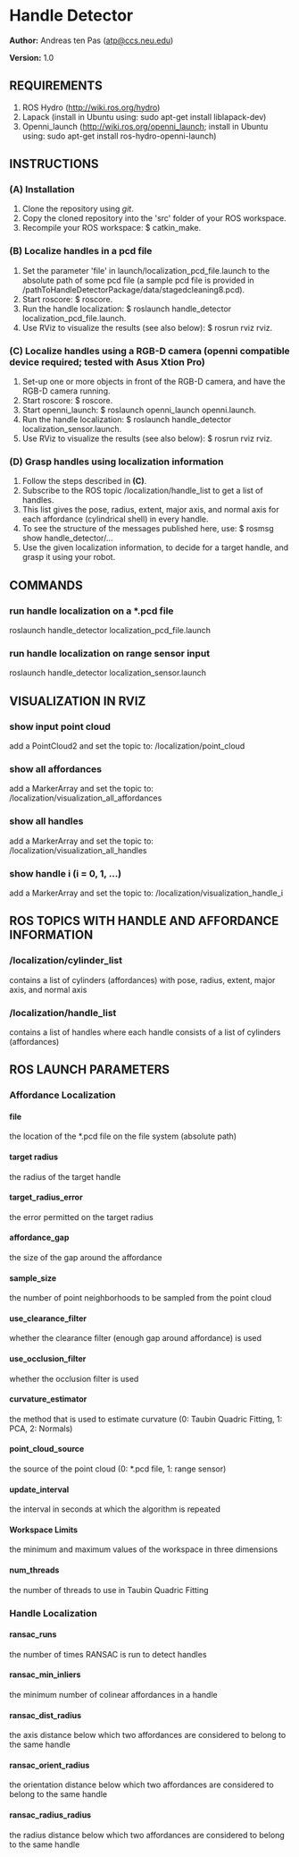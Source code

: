 # Handle Detector

**Author:** Andreas ten Pas (atp@ccs.neu.edu)

**Version:** 1.0

## REQUIREMENTS

1. ROS Hydro (http://wiki.ros.org/hydro)
2. Lapack (install in Ubuntu using: sudo apt-get install liblapack-dev)
3. Openni_launch (http://wiki.ros.org/openni_launch; install in Ubuntu using: sudo apt-get install ros-hydro-openni-launch)


## INSTRUCTIONS

### (A) Installation
1. Clone the repository using *git*.
2. Copy the cloned repository into the 'src' folder of your ROS workspace.
3. Recompile your ROS workspace: $ catkin_make.

### (B) Localize handles in a pcd file
1. Set the parameter 'file' in launch/localization_pcd_file.launch to the absolute path of some 
pcd file (a sample pcd file is provided in /pathToHandleDetectorPackage/data/stagedcleaning8.pcd).
2. Start roscore: $ roscore.
3. Run the handle localization: $ roslaunch handle_detector localization_pcd_file.launch.
4. Use RViz to visualize the results (see also below): $ rosrun rviz rviz.

### (C) Localize handles using a RGB-D camera (openni compatible device required; tested with Asus Xtion Pro)
1. Set-up one or more objects in front of the RGB-D camera, and have the RGB-D camera running.
2. Start roscore: $ roscore.
3. Start openni_launch: $ roslaunch openni_launch openni.launch.
4. Run the handle localization: $ roslaunch handle_detector localization_sensor.launch.
5. Use RViz to visualize the results (see also below): $ rosrun rviz rviz.

### (D) Grasp handles using localization information
1. Follow the steps described in **(C)**.
2. Subscribe to the ROS topic /localization/handle_list to get a list of handles.
3. This list gives the pose, radius, extent, major axis, and normal axis for each affordance 
(cylindrical shell) in every handle. 
4. To see the structure of the messages published here, use: $ rosmsg show handle_detector/...
5. Use the given localization information, to decide for a target handle, and grasp it using your robot.


## COMMANDS

### run handle localization on a *.pcd file
roslaunch handle_detector localization_pcd_file.launch

### run handle localization on range sensor input
roslaunch handle_detector localization_sensor.launch


## VISUALIZATION IN RVIZ

### show input point cloud
add a PointCloud2 and set the topic to: /localization/point_cloud

### show all affordances
add a MarkerArray and set the topic to: /localization/visualization_all_affordances

### show all handles
add a MarkerArray and set the topic to: /localization/visualization_all_handles

### show handle i (i = 0, 1, ...)
add a MarkerArray and set the topic to: /localization/visualization_handle_i


## ROS TOPICS WITH HANDLE AND AFFORDANCE INFORMATION

### /localization/cylinder_list
contains a list of cylinders (affordances) with pose, radius, extent, major axis, and normal axis

### /localization/handle_list
contains a list of handles where each handle consists of a list of cylinders (affordances)

## ROS LAUNCH PARAMETERS

### Affordance Localization

#### file
the location of the *.pcd file on the file system (absolute path)

#### target radius
the radius of the target handle

#### target_radius_error
the error permitted on the target radius

#### affordance_gap
the size of the gap around the affordance

#### sample_size
the number of point neighborhoods to be sampled from the point cloud

#### use_clearance_filter
whether the clearance filter (enough gap around affordance) is used

#### use_occlusion_filter
whether the occlusion filter is used

#### curvature_estimator
the method that is used to estimate curvature (0: Taubin Quadric Fitting, 1: PCA, 2: Normals)

#### point_cloud_source
the source of the point cloud (0: *.pcd file, 1: range sensor)

#### update_interval
the interval in seconds at which the algorithm is repeated

#### Workspace Limits
the minimum and maximum values of the workspace in three dimensions

#### num_threads
the number of threads to use in Taubin Quadric Fitting
		
### Handle Localization

#### ransac_runs
the number of times RANSAC is run to detect handles

#### ransac_min_inliers
the minimum number of colinear affordances in a handle

#### ransac_dist_radius
the axis distance below which two affordances are considered to belong to the same handle

#### ransac_orient_radius
the orientation distance below which two affordances are considered to belong to the same handle

#### ransac_radius_radius
the radius distance below which two affordances are considered to belong to the same handle

